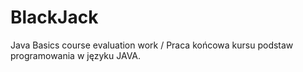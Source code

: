 # BlackJack
Java Basics course evaluation work / Praca końcowa kursu podstaw programowania w języku JAVA.
